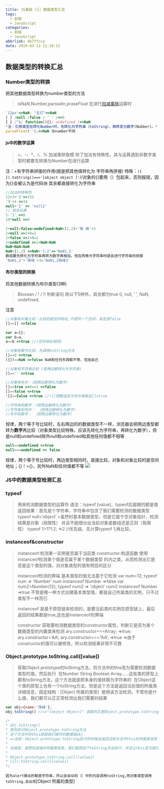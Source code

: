 ```yaml
---
title: JS基础（三）数据类型汇总
tags:
  - 前端
  - JavaScript
categories:
  - 前端
  - JavaScript
abbrlink: 4b7ffcca
date: 2019-03-13 11:10:13
---
```


## 数据类型的转换汇总

### Number类型的转换

把其他数据类型转换为number类型的方法

> isNaN,Number,parsseIn,praseFloat 
> 在进行[加减乘除](https://www.baidu.com/s?wd=%E5%8A%A0%E5%87%8F%E4%B9%98%E9%99%A4&tn=24004469_oem_dg&rsv_dl=gh_pl_sl_csd)运算时

```javascript
'12px'=>NaN; "主灯"=>NaN
[ ] /null /false / ' ' /=>0
{ } /^$/ function(){}/ undefined /=>NaN
*注：引用类型在转化Number时，先转化为字符串（toString），再转变为数字(Nubber)。*
parseFloat('');=>NaN 与number不同
```

<!--more-->

#### js中的数学运算

> +、-、*、/、% 加减乘除取模 
> 除了加法有特殊性，其与运算遇到非数字类型时都要先转换为Number在进行运算

注：+有字符串拼接的作用(就是把其他值转化为 字符串再拼接) 
特殊：`({ }).toString()==>'[object object ]'`//对象的{}要用（）包起来，否则报错，因为{}会被认为是代码块 
其余都直接转化为字符串

```javascript
//加法的特殊性
12+3+'2'=>152
'3'+4 =>34
null+'2' => 'null2'
// 其余运算
1-'1' =>0
10*null =>0
 
2+null+false+undefined+NaN+[1,2]+'珠 峰'+3
2+null =>2+0=2
2+false =>2+0=2
2+undefined =>2+NaN=NaN
NaN+NaN=NaN
NaN+[1,2] =>NaN+'1,2'=>'NaN1,2'
数组要先转化为字符串再转为数字再相加，但在转换为字符串时就会进行字符串的拼接
'NaN1,2'+'珠峰'+3='NaN1,2珠峰3'
```

#### 布尔类型的转换

将其他数据转换为布尔类型(3种)

> Blooean / ! / !! 
> 判断语句 
> 除以下5种外，其余都为true 
> 0, null, ’ ‘, NaN, undefined,

注意

```javascript
//对象和对象比较：比较的是空间地址,不是同一个空间，肯定是false
[]==[] =>false
 
var a={};
var b=a;
a==b =>true //(空间地址相同)
 
//对象和数字比较，先调用toString方法
[]==0 =>true
({})==NaN =>false NaN和任何东西都不等，包括自己
 
//对象和字符串比较 (把两边都转化为字符串)
[]=='' =>true
 
//对象和布尔：（把两边都转化为数字）
[]==true =>0==1 =>false
[]==false =>true
![]==false =>true //![]把数组变为布尔再取反[]=true
 
//字符串和数字：（把两边都转化为数字）
//字符串和布尔： （把两边都转化为数字）
//布尔和数字： （把两边都转化为数字）
```

规律，两个等于号比较时，左右两边的的数据类型不一样，浏览器会把两边类型都转为**数字**再比较（对象类型比较特殊，应该先转化为字符串，再转化为数字），但是null和undefined除外null和undefined和其他任何值都不相等 

```javascript
null==undefined =>true 
null===undefined => false
```

规律，两个等于号比较时，两边类型相同时，直接比较，对象和对象比较的是空间地址；{}！={}，另外NaN和任何值都不等
![](https://ws2.sinaimg.cn/large/006tKfTcly1g10zusl571j30br0aidgn.jpg)

### JS中的数据类型检测汇总

### typeof

>用来检测数据类型的运算符 
语法：typeof [value]，typeof后面跟的都是值 
返回结果：首先是个字符串，字符串中包含了我们需要检测的数据类型 
typeof null=’object’ >虽然时基本数据类型，但是它属于空对象指针，检测结果是对象（局限性） 
并且不能细分出当前对象是数组还是正则（局限性） 
typeof 1>1?1:2; =>2 //优先级，先计算typeof 1;再比较，

### instanceof&constructor

>instanceof:检测某一实例是否属于当前类 
>constructor:构造函数 
>使用instanceof检测某个值是否属于某个数据类型 的内之类，从而检测出它是否是这个类型的值，对对象类型的值有明显的区分
>
>instanceof检测的弊端 
>基本类型的值无法基于它检测 
>var num=12; typeof num => 'Number' 
>num instanceof Number =>false 
>var num2=Number(12); typeof num2 => 'object' 
>num2 instanceof Number =>true 
>不管是哪一种方式创建基本类型值，都是自己所属类的实例，只不过类型不一样而已
>
>instanceof 是基于原型链来检测的，是要当前类的实例在原型链上，最后返回的结果都是true,这也是instanceof的弊端
>
>constructor 
>获取要检测数据类型的constructor属性，判断它是否为某个数据类型的内置类来检测 
>ary.constructor===Array; =>true; 
>ary.constructor=’AA’; 
>ary.constructor===”AA’; =>true 
>=>由于constructor的值可以被修改，所以检测结果非常不可靠

### Object.prototype.toString.call([value])

>获取Object.prototype的toString方法，将方法中的this改为需要检测数据类型的值，然后执行 
在Number String Boolean Array……这些类的原型上都有toString方法，这个方法就是把本身的值转换为字符串的 
在Object这个类的原型上也有一个toString方法，但是这个方法是返回当前值的所属类详细信息，固定结构：[Object 所属的类型] 
使用该方法检测，不管你是什么值，我们都可以正正常检测出我们需要的结果

```javascript
var obj={name:'珠峰'};
obj.toString() //=>"[object Object]" 调取的正是Object.prototype.toString
 
/*
* obj.toString()
* 首先执行Object.prototype.toString方法
* 这个方法中的this就是我们操作的数据值obj
* =>总结：Object.prototype.toString执行的时候会返回当前方法中this的所属类信息
*
* 也就是，我想知道谁的所属类信息，我们就把这个toString方法执行，并且让this变为我们检测的这个数据值，那么方法返回的结果就是当前检测这个值的所属类信息
*
* Object.prototype.toString.call([value])
* ({}).toString.call([value])
*/
```

`因为alert弹出的都是字符串，所以会自动将（）中的内容调用toString,而对象类型调用toString,会出现`[Object 所属的类型]





